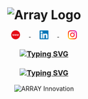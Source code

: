 


<h1 align ="center">
    <img align="center" width=280 src="https://static.wixstatic.com/media/9f8f10_0cdc6e51fd274c00b6eddad6c6eb9dd8~mv2.png/v1/fill/w_275,h_80,al_c,q_85,usm_0.66_1.00_0.01,enc_auto/LONG_1_4x.png" alt="Array Logo" />
</h1>
<p align="center">
    <a href="https://www.array.world">
        <img align="center" alt="Array | Website" width="20px" src="https://github.com/SatYu26/SatYu26/blob/master/Assets/www.svg" style="margin: 0 20px;" />
    </a> 
    <a href="https://www.instagram.com/array.world"> 
        <img align="center" alt="Array | Linkedin" width="20px" src="https://github.com/SatYu26/SatYu26/blob/master/Assets/Linkedin.svg" style="margin: 0 20px;" />
    </a>
    <a href="https://www.linkedin.com/company/array-world">
        <img align="center" alt="Array | Instagram" width="20px" src="https://github.com/SatYu26/SatYu26/blob/master/Assets/Instagram.svg" style="margin: 0 20px;" />
    </a>
</p>




<h3 align="center"> 

<a href="https://github.com/ArrayInnovation"><img src="https://readme-typing-svg.demolab.com?font=Fira+Code&duration=1000&pause=10000000000000000000000&color=2FA6B2&center=true&random=false&width=535&lines=Hello! We're ARRAY Innovation, and we do" alt="Typing SVG" /></a>

</h3>

<h3 align="center">
    <a href="https://git.io/typing-svg"><img src="https://readme-typing-svg.demolab.com?font=Fira+Code&size=22&pause=1000&color=5F8BEC&center=true&random=true&width=435&lines=Artificial+Intelligence;Software+Engineering;Cloud+Engineering" alt="Typing SVG" /></a>
</h3>



<p align="center"> <img src="https://komarev.com/ghpvc/?username=ArrayInnovation&label=Profile%20views&color=2B03FD&style=for-the-badge" alt="ARRAY Innovation" /> 
